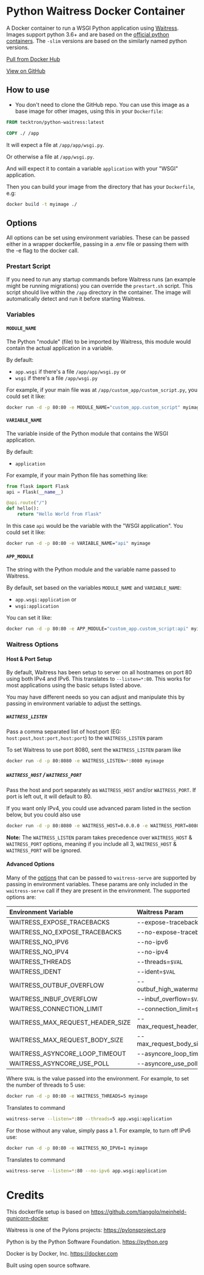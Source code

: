 # Python Waitress Docker Container

A Docker container to run a WSGI Python application using
[Waitress](https://docs.pylonsproject.org/projects/waitress/en/stable/index.html). Images support python 3.6+ and are
based on the [official python containers](https://hub.docker.com/_/python). The `-slim` versions are based on the similarly named python versions.

[Pull from Docker Hub](https://hub.docker.com/r/tecktron/python-waitress/)

[View on GitHub](https://github.com/Tecktron/docker-python-waitress)

## How to use

* You don't need to clone the GitHub repo. You can use this image as a base image for other images, using this in your `Dockerfile`:

```Dockerfile
FROM tecktron/python-waitress:latest

COPY ./ /app
```

It will expect a file at `/app/app/wsgi.py`.

Or otherwise a file at `/app/wsgi.py`.

And will expect it to contain a variable `application` with your "WSGI" application.

Then you can build your image from the directory that has your `Dockerfile`, e.g:

```bash
docker build -t myimage ./
```

## Options

All options can be set using environment variables. These can be passed either in a wrapper dockerfile, passing in a .env file or passing them with the
-e flag to the docker call.

### Prestart Script
If you need to run any startup commands before Waitress runs (an example might be running migrations) you can override the `prestart.sh` script. This script should live within the `/app` directory in the container. The image will automatically detect and run it before starting Waitress.


### Variables

#### `MODULE_NAME`

The Python "module" (file) to be imported by Waitress, this module would contain the actual application in a variable.

By default:

* `app.wsgi` if there's a file `/app/app/wsgi.py` or
* `wsgi` if there's a file `/app/wsgi.py`

For example, if your main file was at `/app/custom_app/custom_script.py`, you could set it like:

```bash
docker run -d -p 80:80 -e MODULE_NAME="custom_app.custom_script" myimage
```

#### `VARIABLE_NAME`

The variable inside of the Python module that contains the WSGI application.

By default:

* `application`

For example, if your main Python file has something like:

```Python
from flask import Flask
api = Flask(__name__)

@api.route("/")
def hello():
    return "Hello World from Flask"
```

In this case `api` would be the variable with the "WSGI application". You could set it like:

```bash
docker run -d -p 80:80 -e VARIABLE_NAME="api" myimage
```

#### `APP_MODULE`

The string with the Python module and the variable name passed to Waitress.

By default, set based on the variables `MODULE_NAME` and `VARIABLE_NAME`:

* `app.wsgi:application` or
* `wsgi:application`

You can set it like:

```bash
docker run -d -p 80:80 -e APP_MODULE="custom_app.custom_script:api" myimage
```

### Waitress Options

#### Host & Port Setup
By default, Waitress has been setup to server on all hostnames on port 80 using both IPv4 and IPv6. This translates to `--listen=*:80`. This works for most applications using the basic setups listed above.

You may have different needs so you can adjust and manipulate this by passing in environment variable to adjust the settings.

##### `WAITRESS_LISTEN`

Pass a comma separated list of host:port (EG: `host:post,host:port,host:port`) to the `WAITRESS_LISTEN` param

To set Waitress to use port 8080, sent the `WAITRESS_LISTEN` param like
```bash
docker run -d -p 80:8080 -e WAITRESS_LISTEN=*:8080 myimage
````

##### `WAITRESS_HOST` / `WAITRESS_PORT`
Pass the host and port separately as `WAITRESS_HOST` and/or `WAITRESS_PORT`. If port is left out, it will default to 80.

If you want only IPv4, you could use advanced param listed in the section below, but you could also use
```bash
docker run -d -p 80:8080 -e WAITRESS_HOST=0.0.0.0 -e WAITRESS_PORT=8080 myimage
````

**Note:** The `WAITRESS_LISTEN` param takes precedence over `WAITRESS_HOST` & `WAITRESS_PORT` options, meaning if you include all 3, `WAITRESS_HOST` & `WAITRESS_PORT` will be ignored.

#### Advanced Options

Many of the
[options](https://docs.pylonsproject.org/projects/waitress/en/stable/runner.html#invocation) that can be passed to `waitress-serve` 
are supported by passing in environment variables. These params are only included in the `waitress-serve` call if they are present
in the environment. The supported options are:

| Environment Variable             | Waitress Param                   |
|:---------------------------------|:---------------------------------|
| WAITRESS_EXPOSE_TRACEBACKS       | --expose-tracebacks              |
| WAITRESS_NO_EXPOSE_TRACEBACKS    | --no-expose-tracebacks           |
| WAITRESS_NO_IPV6                 | --no-ipv6                        |
| WAITRESS_NO_IPV4                 | --no-ipv4                        |
| WAITRESS_THREADS                 | --threads=`$VAL`                 |
| WAITRESS_IDENT                   | --ident=`$VAL`                   |
| WAITRESS_OUTBUF_OVERFLOW         | --outbuf_high_watermark=`$VAL`   |
| WAITRESS_INBUF_OVERFLOW          | --inbuf_overflow=`$VAL`          |
| WAITRESS_CONNECTION_LIMIT        | --connection_limit=`$VAL`        |
| WAITRESS_MAX_REQUEST_HEADER_SIZE | --max_request_header_size=`$VAL` |
| WAITRESS_MAX_REQUEST_BODY_SIZE   | --max_request_body_size=`$VAL`   |
| WAITRESS_ASYNCORE_LOOP_TIMEOUT   | --asyncore_loop_timeout=`$VAL`   |
| WAITRESS_ASYNCORE_USE_POLL       | --asyncore_use_poll=`$VAL`       |

Where `$VAL` is the value passed into the environment. For example, to set the number of threads to 5 use:
```bash
docker run -d -p 80:80 -e WAITRESS_THREADS=5 myimage
```
Translates to command
```bash
waitress-serve --listen=*:80 --threads=5 app.wsgi:application
```


For those without any value, simply pass a 1. For example, to turn off IPv6 use:
```bash
docker run -d -p 80:80 -e WAITRESS_NO_IPV6=1 myimage
```
Translates to command
```bash
waitress-serve --listen=*:80 --no-ipv6 app.wsgi:application
```

# Credits
This dockerfile setup is based on https://github.com/tiangolo/meinheld-gunicorn-docker

Waitress is one of the Pylons projects: https://pylonsproject.org

Python is by the Python Software Foundation. https://python.org

Docker is by Docker, Inc. https://docker.com

Built using open source software.
